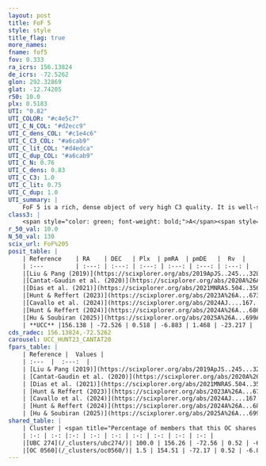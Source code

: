 ```yaml
---
layout: post
title: FoF 5
style: style
title_flag: true
more_names: 
fname: fof5
fov: 0.333
ra_icrs: 156.13824
de_icrs: -72.5262
glon: 292.32869
glat: -12.74205
r50: 10.0
plx: 0.5183
UTI: "0.82"
UTI_COLOR: "#c4e5c7"
UTI_C_N_COL: "#d2ecc9"
UTI_C_dens_COL: "#c1e4c6"
UTI_C_C3_COL: "#a6cab9"
UTI_C_lit_COL: "#d4edca"
UTI_C_dup_COL: "#a6cab9"
UTI_C_N: 0.76
UTI_C_dens: 0.83
UTI_C_C3: 1.0
UTI_C_lit: 0.75
UTI_C_dup: 1.0
UTI_summary: |
    FoF 5 is a rich, dense object of very high C3 quality. It is well-studied in the literature. This object shares a large percentage of members with 2 later reported entries.
class3: |
    <span style="color: green; font-weight: bold;">A</span><span style="color: green; font-weight: bold;">A</span>
r_50_val: 10.0
N_50_val: 130
scix_url: FoF%205
posit_table: |
    | Reference    | RA    | DEC   | Plx  | pmRA  | pmDE   |  Rv  |
    | :---         | :---: | :---: | :---: | :---: | :---: | :---: |
    |[Liu & Pang (2019)](https://scixplorer.org/abs/2019ApJS..245...32L) | 156.145 | -72.508 | 0.506 | -6.873 | 1.425 | -- |
    |[Cantat-Gaudin et al. (2020)](https://scixplorer.org/abs/2020A%26A...640A...1C) | 156.138 | -72.51 | 0.51 | -6.89 | 1.462 | -- |
    |[Dias et al. (2021)](https://scixplorer.org/abs/2021MNRAS.504..356D) | 156.06 | -72.511 | 0.515 | -6.887 | 1.468 | -22.954 |
    |[Hunt & Reffert (2023)](https://scixplorer.org/abs/2023A%26A...673A.114H) | 156.323 | -72.546 | 0.525 | -6.893 | 1.485 | -22.41 |
    |[Cavallo et al. (2024)](https://scixplorer.org/abs/2024AJ....167...12C) | 156.008 | -72.5 | 0.524 | -- | -- | -- |
    |[Hunt & Reffert (2024)](https://scixplorer.org/abs/2024A%26A...686A..42H) | 156.323 | -72.546 | 0.525 | -6.893 | 1.485 | -22.41 |
    |[Hu & Soubiran (2025)](https://scixplorer.org/abs/2025A%26A...699A.246H) | 156.008 | -72.5 | -- | -- | -- | -- |
    | **UCC** |156.138 | -72.526 | 0.518 | -6.883 | 1.468 | -23.217 | 
cds_radec: 156.13824,-72.5262
carousel: UCC_HUNT23_CANTAT20
fpars_table: |
    | Reference |  Values |
    | :---  |  :---:  |
    | [Liu & Pang (2019)](https://scixplorer.org/abs/2019ApJS..245...32L) | `Age=3.16, Z=0.0` |
    | [Cantat-Gaudin et al. (2020)](https://scixplorer.org/abs/2020A%26A...640A...1C) | `AVNN=0.27, DMNN=11.32, AgeNN=9.43` |
    | [Dias et al. (2021)](https://scixplorer.org/abs/2021MNRAS.504..356D) | `Av=0.334, Dist=1781, logage=9.41, [Fe/H]=0.004` |
    | [Hunt & Reffert (2023)](https://scixplorer.org/abs/2023A%26A...673A.114H) | `AV50=0.118, diffAV50=0.424, MOD50=11.282, logAge50=9.366` |
    | [Cavallo et al. (2024)](https://scixplorer.org/abs/2024AJ....167...12C) | `AV50=0.27, dMod50=11.32, logAge50=9.3, [Fe/H]50=0.28` |
    | [Hunt & Reffert (2024)](https://scixplorer.org/abs/2024A%26A...686A..42H) | `MassJ=337.232` |
    | [Hu & Soubiran (2025)](https://scixplorer.org/abs/2025A%26A...699A.246H) | `MA22=-0.25, MA23f=-0.17, MA23g=-0.07, MZ23=-0.16, MK24=-0.15, MF24=-0.08` |
shared_table: |
    | Cluster | <span title="Percentage of members that this OC shares with the ones listed">%</span>   | RA   | DEC   | Plx   | pmRA  | pmDE  | Rv | UTI |
    | :-: | :-: |:-: | :-: | :-: | :-: | :-: | :-: | :-: |
    |[UBC 274](/_clusters/ubc274/)| 100.0 | 156.26 | -72.56 | 0.52 | -6.88 | 1.46 | -23.51 |0.27 |
    |[OC 0560](/_clusters/oc0560/)| 1.5 | 154.51 | -72.17 | 0.52 | -6.87 | 1.69 | -22.78 |0.05 |
---
```

